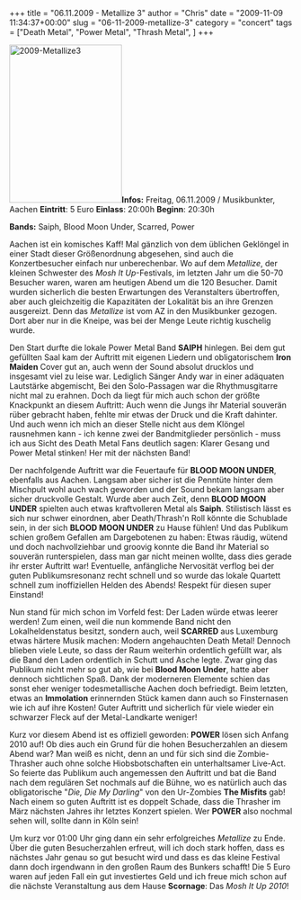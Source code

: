 +++
title = "06.11.2009 - Metallize 3"
author = "Chris"
date = "2009-11-09 11:34:37+00:00"
slug = "06-11-2009-metallize-3"
category = "concert"
tags = ["Death Metal", "Power Metal", "Thrash Metal", ]
+++

<img src="http://necroslaughter.de/wp-content/uploads/2009/11/2009-Metallize3.jpg" alt="2009-Metallize3" title="2009-Metallize3" width="200" height="281" class="coverImg" />**Infos:**
Freitag, 06.11.2009 / Musikbunkter, Aachen
**Eintritt**: 5 Euro
**Einlass**: 20:00h
**Beginn**: 20:30h

**Bands:**
Saiph, Blood Moon Under, Scarred, Power

Aachen ist ein komisches Kaff! Mal gänzlich von dem üblichen Geklöngel in einer Stadt dieser Größenordnung abgesehen, sind auch die Konzertbesucher einfach nur unberechenbar. Wo auf dem _Metallize_, der kleinen Schwester des _Mosh It Up_-Festivals, im letzten Jahr um die 50-70 Besucher waren, waren am heutigen Abend um die 120 Besucher. Damit wurden sicherlich die besten Erwartungen des Veranstalters übertroffen, aber auch gleichzeitig die Kapazitäten der Lokalität bis an ihre Grenzen ausgereizt. Denn das _Metallize_ ist vom AZ in den Musikbunker gezogen. Dort aber nur in die Kneipe, was bei der Menge Leute richtig kuschelig wurde.

Den Start durfte die lokale Power Metal Band **SAIPH** hinlegen. Bei dem gut gefüllten Saal kam der Auftritt mit eigenen Liedern und obligatorischem **Iron Maiden** Cover gut an, auch wenn der Sound absolut drucklos und insgesamt viel zu leise war. Lediglich Sänger Andy war in einer adäquaten Lautstärke abgemischt, Bei den Solo-Passagen war die Rhythmusgitarre nicht mal zu erahnen. Doch da liegt für mich auch schon der größte Knackpunkt an diesem Auftritt: Auch wenn die Jungs ihr Material souverän rüber gebracht haben, fehlte mir etwas der Druck und die Kraft dahinter. Und auch wenn ich mich an dieser Stelle nicht aus dem Klöngel rausnehmen kann - ich kenne zwei der Bandmitglieder persönlich - muss ich aus Sicht des Death Metal Fans deutlich sagen: Klarer Gesang und Power Metal stinken! Her mit der nächsten Band!

Der nachfolgende Auftritt war die Feuertaufe für **BLOOD MOON UNDER**, ebenfalls aus Aachen. Langsam aber sicher ist die Penntüte hinter dem Mischpult wohl auch wach geworden und der Sound bekam langsam aber sicher druckvolle Gestalt. Wurde aber auch Zeit, denn **BLOOD MOON UNDER** spielten auch etwas kraftvolleren Metal als **Saiph**. Stilistisch lässt es sich nur schwer einordnen, aber Death/Thrash'n Roll könnte die Schublade sein, in der sich **BLOOD MOON UNDER** zu Hause fühlen! Und das Publikum schien großem Gefallen am Dargebotenen zu haben: Etwas räudig, wütend und doch nachvollziehbar und groovig konnte die Band ihr Material so souverän runterspielen, dass man gar nicht meinen wollte, dass dies gerade ihr erster Auftritt war!
Eventuelle, anfängliche Nervosität verflog bei der guten Publikumsresonanz recht schnell und so wurde das lokale Quartett schnell zum inoffiziellen Helden des Abends! Respekt für diesen super Einstand!

Nun stand für mich schon im Vorfeld fest: Der Laden würde etwas leerer werden! Zum einen, weil die nun kommende Band nicht den Lokalheldenstatus besitzt, sondern auch, weil **SCARRED** aus Luxemburg etwas härtere Musik machen: Modern angehauchten Death Metal! Dennoch blieben viele Leute, so dass der Raum weiterhin ordentlich gefüllt war, als die Band den Laden ordentlich in Schutt und Asche legte. Zwar ging das Publikum nicht mehr so gut ab, wie bei **Blood Moon Under**, hatte aber dennoch sichtlichen Spaß. Dank der moderneren Elemente schien das sonst eher weniger todesmetallische Aachen doch befriedigt. Beim letzten, etwas an **Immolation** erinnernden Stück kamen dann auch so Finsternasen wie ich auf ihre Kosten!
Guter Auftritt und sicherlich für viele wieder ein schwarzer Fleck auf der Metal-Landkarte weniger!

Kurz vor diesem Abend ist es offiziell geworden: **POWER** lösen sich Anfang 2010 auf! Ob dies auch ein Grund für die hohen Besucherzahlen an diesem Abend war? Man weiß es nicht, denn an und für sich sind die Zombie-Thrasher auch ohne solche Hiobsbotschaften ein unterhaltsamer Live-Act.
So feierte das Publikum auch angemessen den Auftritt und bat die Band nach dem regulären Set nochmals auf die Bühne, wo es natürlich auch das obligatorische "_Die, Die My Darling_" von den Ur-Zombies **The Misfits** gab!
Nach einem so guten Auftritt ist es doppelt Schade, dass die Thrasher im März nächsten Jahres ihr letztes Konzert spielen. Wer **POWER** also nochmal sehen will, sollte dann in Köln sein!

Um kurz vor 01:00 Uhr ging dann ein sehr erfolgreiches _Metallize_ zu Ende. Über die guten Besucherzahlen erfreut, will ich doch stark hoffen, dass es nächstes Jahr genau so gut besucht wird und dass es das kleine Festival dann doch irgendwann in den großen Raum des Bunkers schafft! Die 5 Euro waren auf jeden Fall ein gut investiertes Geld und ich freue mich schon auf die nächste Veranstaltung aus dem Hause **Scornage**: Das _Mosh It Up 2010_!


